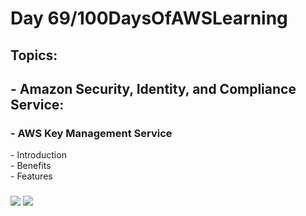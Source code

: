 <h1> Day 69/100DaysOfAWSLearning </h1>
<h2> Topics: </h2>

 <h2>  - Amazon Security, Identity, and Compliance Service: </h2>

<h3> - AWS Key Management Service</h3>
         - Introduction <br>
         - Benefits <br> 
         - Features <br>
         
  <h3>   </h3>
       

<img src = "https://github.com/thetechgirlgita/100-days-of-aws-learning/blob/master/Images/Day68/68_1.jpg?raw=true">
<img src = "https://github.com/thetechgirlgita/100-days-of-aws-learning/blob/master/Images/Day68/68_2.jpg?raw=true">
